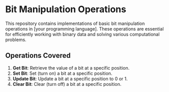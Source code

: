 # Bit Manipulation Operations

This repository contains implementations of basic bit manipulation operations in [your programming language]. These operations are essential for efficiently working with binary data and solving various computational problems.

## Operations Covered

1. **Get Bit**: Retrieve the value of a bit at a specific position.
2. **Set Bit**: Set (turn on) a bit at a specific position.
3. **Update Bit**: Update a bit at a specific position to 0 or 1.
4. **Clear Bit**: Clear (turn off) a bit at a specific position.

